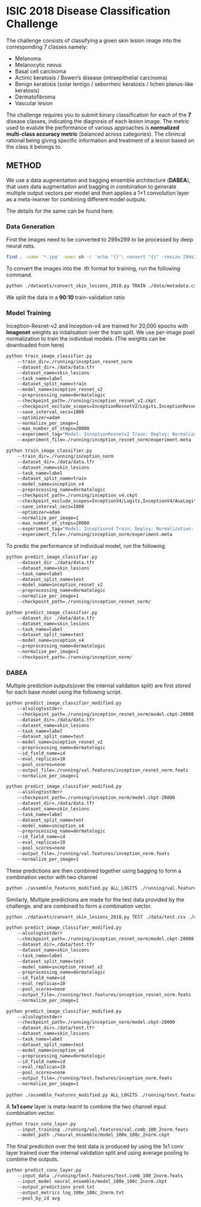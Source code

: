 
# ISIC 2018 Disease Classification Challenge
The challenge consists of classifying a given skin lesion image into the corresponding 7 classes namely:
- Melanoma
- Melanocytic nevus
- Basal cell carcinoma
- Actinic keratosis / Bowen’s disease (intraepithelial carcinoma)
- Benign keratosis (solar lentigo / seborrheic keratosis / lichen planus-like keratosis)
- Dermatofibroma
- Vascular lesion 

The challenge requires you to submit binary classification for each of the __7__ disease classes, indicating the diagnosis of each lesion image.
The metric used to evalute the performance of various approaches is __normalized multi-class accuracy metric__ (balanced across categories). 
The clinincal rational being giving specific information and treatment of a lesion based on the class it belongs to.

## METHOD
We use a data augmentation and bagging ensemble architecture (__DABEA__), that uses data augmentation   and bagging in combination to generate multiple output vectors per model and then applies a 1×1 convolution layer as a meta-learner for combining different model outputs.

The details for the same can be found here.

### Data Generation
First the images need to be converted to 299x299 to be processed by deep neural nets.
```sh
find . -name '*.jpg' -exec sh -c 'echo "{}"; convert "{}" -resize 299x299\! `basename "{}"`' \;
```
To convert the images into the .tfr format for training, run the following command.
```sh
python ./datasets/convert_skin_lesions_2018.py TRAIN ./data/metadata.csv ./data/images299 ./data/data.tfr
```
We split the data in a __90:10__ train-validation ratio

### Model Training
Inception-Resnet-v2 and Inception-v4 are trained for 20,000 epochs with __Imagenet__ weights as initalisation over the train split.
We use per-image pixel normalization to train the individual models.
(The weights can be downloaded from here)

```sh
python train_image_classifier.py
    --train_dir=./running/inception_resnet_norm
    --dataset_dir=./data/data.tfr
    --dataset_name=skin_lesions
    --task_name=label
    --dataset_split_name=train
    --model_name=inception_resnet_v2
    --preprocessing_name=dermatologic
    --checkpoint_path=./running/inception_resnet_v2.ckpt
    --checkpoint_exclude_scopes=InceptionResnetV2/Logits,InceptionResnetV2/AuxLogits
    --save_interval_secs=1800
    --optimizer=adam
    --normalize_per_image=1
    --max_number_of_steps=20000
    --experiment_tag="Model: InceptionResnetv2 Train: Deploy; Normalization: mode 1, erases mean"
    --experiment_file=./running/inception_resnet_norm/experiment.meta

python train_image_classifier.py 
    --train_dir=./running/inception_norm 
    --dataset_dir=./data/data.tfr 
    --dataset_name=skin_lesions
    --task_name=label
    --dataset_split_name=train
    --model_name=inception_v4
    --preprocessing_name=dermatologic
    --checkpoint_path=./running/inception_v4.ckpt
    --checkpoint_exclude_scopes=InceptionV4/Logits,InceptionV4/AuxLogits
    --save_interval_secs=1800 
    --optimizer=adam
    --normalize_per_image=1
    --max_number_of_steps=20000 
    --experiment_tag="Model: Inceptionv4 Train: Deploy; Normalization: mode 1, erases mean"
    --experiment_file=./running/inception_norm/experiment.meta
```

To predic the performance of individual model, run the following

```sh
python predict_image_classifier.py
    --dataset_dir ./data/data.tfr
    --dataset_name=skin_lesions
    --task_name=label
    --dataset_split_name=test
    --model_name=inception_resnet_v2
    --preprocessing_name=dermatologic
    --normalize_per_image=1
    --checkpoint_path=./running/inception_resnet_norm/

python predict_image_classifier.py
    --dataset_dir ./data/data.tfr
    --dataset_name=skin_lesions
    --task_name=label
    --dataset_split_name=test
    --model_name=inception_v4
    --preprocessing_name=dermatologic
    --normalize_per_image=1
    --checkpoint_path=./running/inception_norm/
```
### DABEA
Multiple prediction outputs(over the internal validation split) are first stored for each base model using the following script.

```sh
python predict_image_classifier_modified.py
    --alsologtostderr
    --checkpoint_path=./running/inception_resnet_norm/model.ckpt-20000
    --dataset_dir=./data/data.tfr
    --dataset_name=skin_lesions
    --task_name=label
    --dataset_split_name=test
    --model_name=inception_resnet_v2
    --preprocessing_name=dermatologic
    --id_field_name=id
    --eval_replicas=10
    --pool_scores=none
    --output_file=./running/val.features/inception_resnet_norm.feats
    --normalize_per_image=1

python predict_image_classifier_modified.py
    --alsologtostderr
    --checkpoint_path=./running/inception_norm/model.ckpt-20000
    --dataset_dir=./data/data.tfr
    --dataset_name=skin_lesions
    --task_name=label
    --dataset_split_name=test
    --model_name=inception_v4
    --preprocessing_name=dermatologic
    --id_field_name=id
    --eval_replicas=10
    --pool_scores=none
    --output_file=./running/val.features/inception_norm.feats
    --normalize_per_image=1
```
These predictions are then combined together using bagging to form a combination vector with two channel

```sh
python ./assemble_features_modified.py ALL_LOGITS ./running/val.features/ ./running/val.features/val.comb_100_2norm.feats ./data/data2018.txt
```
Similarly, Multiple predictions are made for the test data provided by the challenge. and are combined to form a combination vector.

```sh
python ./datasets/convert_skin_lesions_2018.py TEST ./data/test.csv ./data/test ./data/test.tfr

python predict_image_classifier_modified.py
    --alsologtostderr
    --checkpoint_path=./running/inception_resnet_norm/model.ckpt-20000
    --dataset_dir=./data/test.tfr
    --dataset_name=skin_lesions
    --task_name=label
    --dataset_split_name=test
    --model_name=inception_resnet_v2
    --preprocessing_name=dermatologic
    --id_field_name=id
    --eval_replicas=10
    --pool_scores=none
    --output_file=./running/test.features/inception_resnet_norm.feats
    --normalize_per_image=1

python predict_image_classifier_modified.py
    --alsologtostderr
    --checkpoint_path=./running/inception_norm/model.ckpt-20000
    --dataset_dir=./data/test.tfr
    --dataset_name=skin_lesions
    --task_name=label
    --dataset_split_name=test
    --model_name=inception_v4
    --preprocessing_name=dermatologic
    --id_field_name=id
    --eval_replicas=10
    --pool_scores=none
    --output_file=./running/test.features/inception_norm.feats
    --normalize_per_image=1
    
python ./assemble_features_modified.py ALL_LOGITS ./running/test.features/ ./running/test.features/test.comb_100_2norm.feats ./data/test.csv
```
A __1x1 conv__ layer is meta-learnt to combine the two channel input combination vector.

```sh
python train_conv_layer.py
    --input_training ./running/val.features/val.comb_100_2norm.feats
    --model_path ./neural_ensemble/model_100e_100c_2norm.ckpt
```

The final prediciton over the test data is produced by using the 1x1 conv layer trained over the internal validation split and using average pooling to combine the outputs.

```sh
python predict_conv_layer.py
    --input_data ./running/test.features/test.comb_100_2norm.feats
    --input_model neural_ensemble/model_100e_100c_2norm.ckpt
    --output_predictions pred.txt
    --output_metrics log_100e_100c_2norm.txt
    --pool_by_id avg
```

